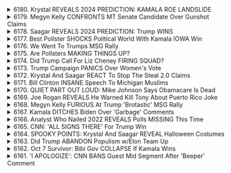 <details>
<summary>6180. Krystal REVEALS 2024 PREDICTION: KAMALA ROE LANDSLIDE</summary><br>

<a href="https://www.youtube.com/watch?v=sVSZ9RALSjs" target="_blank">
    <img src="https://img.youtube.com/vi/sVSZ9RALSjs/maxresdefault.jpg" 
        alt="[Youtube]" width="200">
</a>

# Krystal REVEALS 2024 PREDICTION: KAMALA ROE LANDSLIDE


</details>

<details>
<summary>6179. Megyn Kelly CONFRONTS MT Senate Candidate Over Gunshot Claims</summary><br>

<a href="https://www.youtube.com/watch?v=x1gh5Y7HEjQ" target="_blank">
    <img src="https://img.youtube.com/vi/x1gh5Y7HEjQ/maxresdefault.jpg" 
        alt="[Youtube]" width="200">
</a>

# Megyn Kelly CONFRONTS MT Senate Candidate Over Gunshot Claims


</details>

<details>
<summary>6178. Saagar REVEALS 2024 PREDICTION: Trump WINS</summary><br>

<a href="https://www.youtube.com/watch?v=KIwCGebr5xg" target="_blank">
    <img src="https://img.youtube.com/vi/KIwCGebr5xg/maxresdefault.jpg" 
        alt="[Youtube]" width="200">
</a>

# Saagar REVEALS 2024 PREDICTION: Trump WINS


</details>

<details>
<summary>6177. Best Pollster SHOCKS Political World With Kamala IOWA Win</summary><br>

<a href="https://www.youtube.com/watch?v=gyM5f9iKzN4" target="_blank">
    <img src="https://img.youtube.com/vi/gyM5f9iKzN4/maxresdefault.jpg" 
        alt="[Youtube]" width="200">
</a>

# Best Pollster SHOCKS Political World With Kamala IOWA Win


</details>

<details>
<summary>6176. We Went To Trumps MSG Rally</summary><br>

<a href="https://www.youtube.com/watch?v=7Ci4H9BmjUg" target="_blank">
    <img src="https://img.youtube.com/vi/7Ci4H9BmjUg/maxresdefault.jpg" 
        alt="[Youtube]" width="200">
</a>

# We Went To Trumps MSG Rally


</details>

<details>
<summary>6175. Are Pollsters MAKING THINGS UP?</summary><br>

<a href="https://www.youtube.com/watch?v=fS-sYTNrmEs" target="_blank">
    <img src="https://img.youtube.com/vi/fS-sYTNrmEs/maxresdefault.jpg" 
        alt="[Youtube]" width="200">
</a>

# Are Pollsters MAKING THINGS UP?


</details>

<details>
<summary>6174. Did Trump Call For Liz Cheney FIRING SQUAD?</summary><br>

<a href="https://www.youtube.com/watch?v=bd79foC8HEc" target="_blank">
    <img src="https://img.youtube.com/vi/bd79foC8HEc/maxresdefault.jpg" 
        alt="[Youtube]" width="200">
</a>

# Did Trump Call For Liz Cheney FIRING SQUAD?


</details>

<details>
<summary>6173. Trump Campaign PANICS Over Women's Vote</summary><br>

<a href="https://www.youtube.com/watch?v=tjG21VjbgkU" target="_blank">
    <img src="https://img.youtube.com/vi/tjG21VjbgkU/maxresdefault.jpg" 
        alt="[Youtube]" width="200">
</a>

# Trump Campaign PANICS Over Women's Vote


</details>

<details>
<summary>6172. Krystal And Saagar REACT To Stop The Steal 2.0 Claims</summary><br>

<a href="https://www.youtube.com/watch?v=I_r0SWcL8M0" target="_blank">
    <img src="https://img.youtube.com/vi/I_r0SWcL8M0/maxresdefault.jpg" 
        alt="[Youtube]" width="200">
</a>

# Krystal And Saagar REACT To Stop The Steal 2.0 Claims


</details>

<details>
<summary>6171. Bill Clinton INSANE Speech To Michigan Muslims</summary><br>

<a href="https://www.youtube.com/watch?v=y75DdhLzaFI" target="_blank">
    <img src="https://img.youtube.com/vi/y75DdhLzaFI/maxresdefault.jpg" 
        alt="[Youtube]" width="200">
</a>

# Bill Clinton INSANE Speech To Michigan Muslims


</details>

<details>
<summary>6170. QUIET PART OUT LOUD: Mike Johnson Says Obamacare Is Dead</summary><br>

<a href="https://www.youtube.com/watch?v=WjGrNaYbYIo" target="_blank">
    <img src="https://img.youtube.com/vi/WjGrNaYbYIo/maxresdefault.jpg" 
        alt="[Youtube]" width="200">
</a>

# QUIET PART OUT LOUD: Mike Johnson Says Obamacare Is Dead


</details>

<details>
<summary>6169. Joe Rogan REVEALS He Warned Kill Tony About Puerto Rico Joke</summary><br>

<a href="https://www.youtube.com/watch?v=cWBQfPIYAbA" target="_blank">
    <img src="https://img.youtube.com/vi/cWBQfPIYAbA/maxresdefault.jpg" 
        alt="[Youtube]" width="200">
</a>

# Joe Rogan REVEALS He Warned Kill Tony About Puerto Rico Joke


</details>

<details>
<summary>6168. Megyn Kelly FURIOUS At Trump 'Brotastic' MSG Rally</summary><br>

<a href="https://www.youtube.com/watch?v=EoqyMSt58DE" target="_blank">
    <img src="https://img.youtube.com/vi/EoqyMSt58DE/maxresdefault.jpg" 
        alt="[Youtube]" width="200">
</a>

# Megyn Kelly FURIOUS At Trump 'Brotastic' MSG Rally


</details>

<details>
<summary>6167. Kamala DITCHES Biden Over 'Garbage' Comments</summary><br>

<a href="https://www.youtube.com/watch?v=0GtPAdMRFII" target="_blank">
    <img src="https://img.youtube.com/vi/0GtPAdMRFII/maxresdefault.jpg" 
        alt="[Youtube]" width="200">
</a>

# Kamala DITCHES Biden Over 'Garbage' Comments


</details>

<details>
<summary>6166. Analyst Who Nailed 2022 REVEALS Polls MISSING This Time</summary><br>

<a href="https://www.youtube.com/watch?v=69SFgehKMS8" target="_blank">
    <img src="https://img.youtube.com/vi/69SFgehKMS8/maxresdefault.jpg" 
        alt="[Youtube]" width="200">
</a>

# Analyst Who Nailed 2022 REVEALS Polls MISSING This Time


</details>

<details>
<summary>6165. CNN: 'ALL SIGNS THERE' For Trump Win</summary><br>

<a href="https://www.youtube.com/watch?v=KxSBHqFgrCw" target="_blank">
    <img src="https://img.youtube.com/vi/KxSBHqFgrCw/maxresdefault.jpg" 
        alt="[Youtube]" width="200">
</a>

# CNN: 'ALL SIGNS THERE' For Trump Win


</details>

<details>
<summary>6164. SPOOKY POINTS: Krystal And Saagar REVEAL Halloween Costumes</summary><br>

<a href="https://www.youtube.com/watch?v=QLND3tkiL2Q" target="_blank">
    <img src="https://img.youtube.com/vi/QLND3tkiL2Q/maxresdefault.jpg" 
        alt="[Youtube]" width="200">
</a>

# SPOOKY POINTS: Krystal And Saagar REVEAL Halloween Costumes


</details>

<details>
<summary>6163. Did Trump ABANDON Populism w/Elon Team Up</summary><br>

<a href="https://www.youtube.com/watch?v=69sGr5e1pow" target="_blank">
    <img src="https://img.youtube.com/vi/69sGr5e1pow/maxresdefault.jpg" 
        alt="[Youtube]" width="200">
</a>

# Did Trump ABANDON Populism w/Elon Team Up


</details>

<details>
<summary>6162. Oct 7 Survivor: Bibi Gov COLLAPSE If Kamala Wins</summary><br>

<a href="https://www.youtube.com/watch?v=5YtvXUvyUZQ" target="_blank">
    <img src="https://img.youtube.com/vi/5YtvXUvyUZQ/maxresdefault.jpg" 
        alt="[Youtube]" width="200">
</a>

# Oct 7 Survivor: Bibi Gov COLLAPSE If Kamala Wins


</details>

<details>
<summary>6161. 'I APOLOGIZE': CNN BANS Guest Mid Segment After 'Beeper' Comment</summary><br>

<a href="https://www.youtube.com/watch?v=oTdX3LiyPEI" target="_blank">
    <img src="https://img.youtube.com/vi/oTdX3LiyPEI/maxresdefault.jpg" 
        alt="[Youtube]" width="200">
</a>

# 'I APOLOGIZE': CNN BANS Guest Mid Segment After 'Beeper' Comment


</details>

